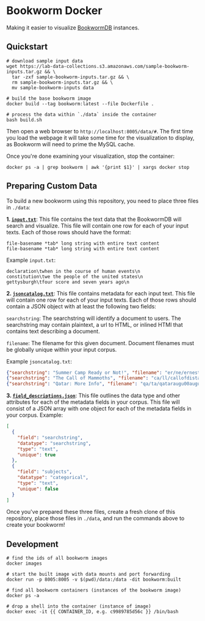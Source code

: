 # Bookworm Docker

Making it easier to visualize [BookwormDB](https://github.com/Bookworm-project/BookwormDB) instances.

## Quickstart

```
# download sample input data
wget https://lab-data-collections.s3.amazonaws.com/sample-bookworm-inputs.tar.gz && \
  tar -zxf sample-bookworm-inputs.tar.gz && \
  rm sample-bookworm-inputs.tar.gz && \
  mv sample-bookworm-inputs data

# build the base bookworm image
docker build --tag bookworm:latest --file Dockerfile .

# process the data within `./data` inside the container
bash build.sh
```

Then open a web browser to `http://localhost:8005/data/#`. The first time you load the webpage it will take some time for the visualization to display, as Bookworm will need to prime the MySQL cache.

Once you're done examining your visualization, stop the container:

```
docker ps -a | grep bookworm | awk '{print $1}' | xargs docker stop
```

## Preparing Custom Data

To build a new bookworm using this repository, you need to place three files in `./data`:

**1. [`input.txt`](https://bookworm-project.github.io/Docs/input.txt.html)**: This file contains the text data that the BookwormDB will search and visualize. This file will contain one row for each of your input texts. Each of those rows should have the format:

```
file-basename *tab* long string with entire text content
file-basename *tab* long string with entire text content
```

Example `input.txt`:

```
declaration\twhen in the course of human events\n
constitution\twe the people of the united states\n
gettysburgh\tfour score and seven years ago\n
```

**2. [`jsoncatalog.txt`](https://bookworm-project.github.io/Docs/JSONcatalog.html)**: This file contains metadata for each input text. This file will contain one row for each of your input texts. Each of those rows should contain a JSON object with at least the following two fields:

`searchstring`: The searchstring will identify a document to users. The searchstring may contain plaintext, a url to HTML, or inlined HTMl that contains text describing a document.

`filename`: The filename for this given document. Document filenames must be globally unique within your input corpus.

Example `jsoncatalog.txt`:

```json
{"searchstring": "Summer Camp Ready or Not!", "filename": "er/ne/ernestineamandas00belt", "subjects": ["summer"]}
{"searchstring": "The Call of Mammoths", "filename": "ca/ll/callofdistantmam00ward", "subjects": ["mammoths"]}
{"searchstring": "Qatar: More Info", "filename": "qa/ta/qataraugu00augu", "subjects": ["qatar", "info"]}
```

**3. [`field_descriptions.json`](https://bookworm-project.github.io/Docs/field_descriptions.json.html)**: This file outlines the data type and other attributes for each of the metadata fields in your corpus. This file will consist of a JSON array with one object for each of the metadata fields in your corpus. Example:

```json
[
  {
    "field": "searchstring",
    "datatype": "searchstring",
    "type": "text",
    "unique": true
  },
  {
    "field": "subjects",
    "datatype": "categorical",
    "type": "text",
    "unique": false
  }
]
```
Once you've prepared these three files, create a fresh clone of this repository, place those files in `./data`, and run the commands above to create your bookworm!

## Development

```
# find the ids of all bookworm images
docker images

# start the built image with data mounts and port forwarding
docker run -p 8005:8005 -v $(pwd)/data:/data -dit bookworm:built

# find all bookworm containers (instances of the bookworm image)
docker ps -a

# drop a shell into the container (instance of image)
docker exec -it {{ CONTAINER_ID, e.g. c9989785d56c }} /bin/bash
```